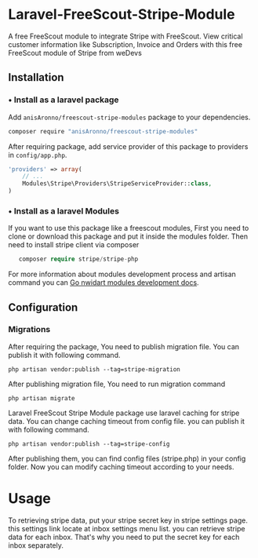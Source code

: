 # Laravel-FreeScout-Stripe-Module

A free FreeScout module to integrate Stripe with FreeScout. View critical customer information like Subscription, Invoice and Orders with this free FreeScout module of Stripe from weDevs

## Installation

### • Install as a laravel package

Add `anisAronno/freescout-stripe-modules` package to your dependencies.

```bash
composer require "anisAronno/freescout-stripe-modules"
```

After requiring package, add service provider of this package to providers in `config/app.php`.

```php
'providers' => array(
    // ...
    Modules\Stripe\Providers\StripeServiceProvider::class,
)
```

### • Install as a laravel Modules

If you want to use this package like a freescout modules, First you need to clone or download this package and put it inside the modules folder. Then need to install stripe client via composer

```php
   composer require stripe/stripe-php
```

For more information about modules development process and artisan command you can [Go nwidart modules development docs](https://nwidart.com/laravel-modules/v6/introduction).
## Configuration

### Migrations

After requiring the package, You need to publish migration file. You can publish it with following command.

```
php artisan vendor:publish --tag=stripe-migration
```

After publishing migration file, You need to run migration command

```
php artisan migrate
```

Laravel FreeScout Stripe Module package use laravel caching for stripe data. You can change caching timeout from config file. you can publish it with following command.

```
php artisan vendor:publish --tag=stripe-config
```

After publishing them, you can find config files (stripe.php) in your config folder. Now you can modify caching timeout according to your needs.
 

# Usage

To retrieving stripe data, put your stripe secret key in stripe settings page. this settings link locate at inbox settings menu list.
you can retrieve stripe data for each inbox. That's why you need to put the secret key for each inbox separately.
